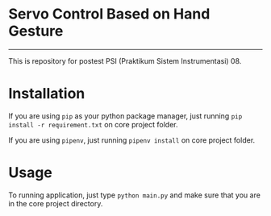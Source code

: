 # Servo Control Based on Hand Gesture
---
This is repository for postest PSI (Praktikum Sistem Instrumentasi) 08.

# Installation
If you are using `pip` as your python package manager, just running `pip install -r requirement.txt` on core project folder.

If you are using `pipenv`, just running `pipenv install` on core project folder.

# Usage
To running application, just type `python main.py` and make sure that you are in the core project directory.
	
